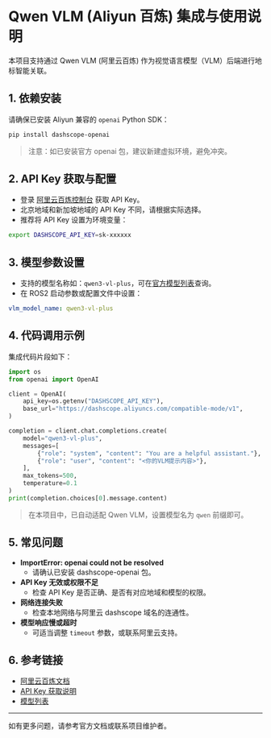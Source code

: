 # Qwen VLM (Aliyun 百炼) 集成与使用说明

本项目支持通过 Qwen VLM (阿里云百炼) 作为视觉语言模型（VLM）后端进行地标智能关联。

## 1. 依赖安装

请确保已安装 Aliyun 兼容的 `openai` Python SDK：

```bash
pip install dashscope-openai
```

> 注意：如已安装官方 openai 包，建议新建虚拟环境，避免冲突。

## 2. API Key 获取与配置

- 登录 [阿里云百炼控制台](https://dashscope.console.aliyun.com/) 获取 API Key。
- 北京地域和新加坡地域的 API Key 不同，请根据实际选择。
- 推荐将 API Key 设置为环境变量：

```bash
export DASHSCOPE_API_KEY=sk-xxxxxx
```

## 3. 模型参数设置

- 支持的模型名称如：`qwen3-vl-plus`，可在[官方模型列表](https://help.aliyun.com/zh/model-studio/models)查询。
- 在 ROS2 启动参数或配置文件中设置：

```yaml
vlm_model_name: qwen3-vl-plus
```

## 4. 代码调用示例

集成代码片段如下：

```python
import os
from openai import OpenAI

client = OpenAI(
    api_key=os.getenv("DASHSCOPE_API_KEY"),
    base_url="https://dashscope.aliyuncs.com/compatible-mode/v1",
)

completion = client.chat.completions.create(
    model="qwen3-vl-plus",
    messages=[
        {"role": "system", "content": "You are a helpful assistant."},
        {"role": "user", "content": "<你的VLM提示内容>"},
    ],
    max_tokens=500,
    temperature=0.1
)
print(completion.choices[0].message.content)
```

> 在本项目中，已自动适配 Qwen VLM，设置模型名为 `qwen` 前缀即可。

## 5. 常见问题

- **ImportError: openai could not be resolved**
  - 请确认已安装 dashscope-openai 包。
- **API Key 无效或权限不足**
  - 检查 API Key 是否正确、是否有对应地域和模型的权限。
- **网络连接失败**
  - 检查本地网络与阿里云 dashscope 域名的连通性。
- **模型响应慢或超时**
  - 可适当调整 `timeout` 参数，或联系阿里云支持。

## 6. 参考链接

- [阿里云百炼文档](https://help.aliyun.com/zh/model-studio/)
- [API Key 获取说明](https://help.aliyun.com/zh/model-studio/get-api-key)
- [模型列表](https://help.aliyun.com/zh/model-studio/models)

---
如有更多问题，请参考官方文档或联系项目维护者。
